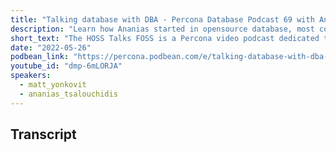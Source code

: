 ```yaml
---
title: "Talking database with DBA - Percona Database Podcast 69 with Ananias Tsalouchidis"
description: "Learn how Ananias started in opensource database, most common problems and challenges that the managed service Team has to fix and more about DBAs"
short_text: "The HOSS Talks FOSS is a Percona video podcast dedicated to open-source databases. Matt Yonkovit, Head of Open Source Strategy at Percona - The HOSS -, sat down with Ananias Tsalouchidis, Principal DBA at Percona. Ananias is one of the most famous Percona bloggers with his post “When Should I Use Amazon Aurora and When Should I use RDS MySQL?”.  In addition to this blog post, learn how he started in opensource database, most common problems and challenges that the managed service Team has to fix and tackle the relationship between developers and DBAs. As usual in this Podcast, Matt asked random database and nondatabase questions as well. In case you missed it, Ananias brought a session about “Build a Powerful Alerting Platform by Integrating Alertmanager With PMM” at Percona Live 2022"
date: "2022-05-26"
podbean_link: "https://percona.podbean.com/e/talking-database-with-dba-database-podcast-69-with-ananias-tsalouchidis/"
youtube_id: "dmp-6mLORJA"
speakers:
  - matt_yonkovit
  - ananias_tsalouchidis
---
```


## Transcript


